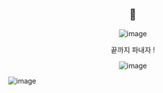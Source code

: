 <div align = center> <h2>🙌    
 </h2></div>


<div align = center>
  
![image](https://github.com/amazon7737/amazon7737/assets/76634341/5d6ae63b-e857-4170-a03e-8e856b70bc53)

<p>끝까지 파내자 !</p>


  
![image](https://github.com/amazon7737/amazon7737/assets/76634341/5ac80a85-3180-49ec-9a34-e4739169372d)

</div>


![image](https://github.com/amazon7737/amazon7737/assets/76634341/4b088bb4-b697-4c70-8f10-39b3db2ea2d3) 


